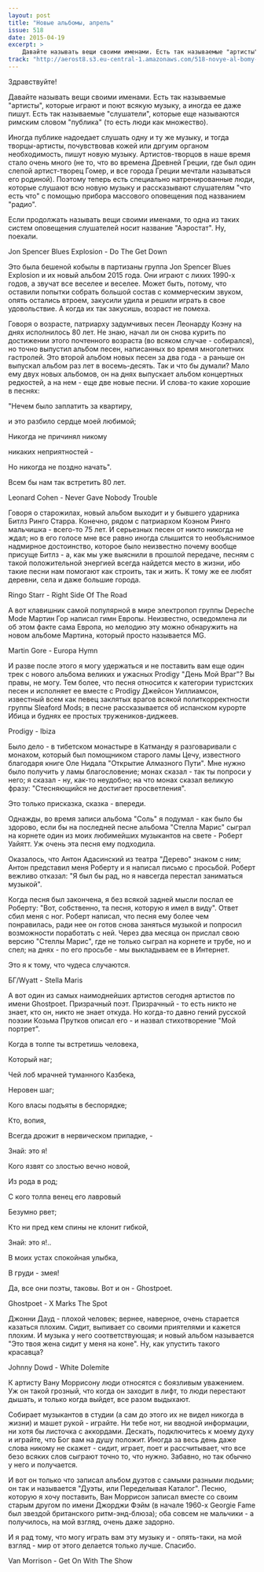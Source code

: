```yaml
---
layout: post
title: "Новые альбомы, апрель"
issue: 518
date: 2015-04-19
excerpt: >
    Давайте называть вещи своими именами. Есть так называемые "артисты", которые играют и поют всякую музыку, а иногда ее даже пишут. Есть так называемые "слушатели", которые еще называются римским словом "публика" (то есть люди как множество).
track: "http://aerost8.s3.eu-central-1.amazonaws.com/518-novye-al-bomy-aprel.mp3"
---
```


Здравствуйте!

Давайте называть вещи своими именами. Есть так называемые "артисты", которые играют и поют всякую музыку, а иногда ее даже пишут. Есть так называемые "слушатели", которые еще называются римским словом "публика" (то есть люди как множество).

Иногда публике надоедает слушать одну и ту же музыку, и тогда творцы-артисты, почувствовав кожей или дргуим органом необходимость, пишут новую музыку. Артистов-творцов в наше время стало очень много (не то, что во времена Древней Греции, где был один слепой артист-творец Гомер, и все города Греции мечтали называться его родиной). Поэтому теперь есть специально натренированные люди, которые слушают всю новую музыку и рассказывают слушателям "что есть что" с помощью прибора массового оповещения под названием "радио".

Если продолжать называть вещи своими именами, то одна из таких систем оповещения слушателей носит название "Аэростат". Ну, поехали.

Jon Spencer Blues Explosion - Do The Get Down

Это была бешеной кобылы в партизаны группа Jon Spencer Blues Explosion и их новый альбом 2015 года. Они играют с лихих 1990-х годов, а звучат все веселее и веселее. Может быть, потому, что оставили попытки собрать большой состав с коммерческим звуком, опять остались втроем, закусили удила и решили играть в свое удовольствие. А когда их так закусишь, возраст не помеха.

Говоря о возрасте, патриарху задумчивых песен Леонарду Коэну на днях исполнилось 80 лет. Не знаю, начал ли он снова курить по достижении этого почтенного возраста (во всяком случае - собирался), но точно выпустил альбом песен, написанных во время многолетних гастролей. Это второй альбом новых песен за два года - а раньше он выпускал альбом раз лет в восемь-десять. Так и что бы думали? Мало ему двух новых альбомов, он на днях выпускает альбом концертных редкостей, а на нем - еще две новые песни. И слова-то какие хорошие в песнях:

"Нечем было заплатить за квартиру,

и это разбило сердце моей любимой;

Никогда не причинял никому

никаких неприятностей -

Но никогда не поздно начать".

Всем бы нам так встретить 80 лет.

Leonard Cohen - Never Gave Nobody Trouble

Говоря о старожилах, новый альбом выходит и у бывшего ударника Битлз Ринго Старра. Конечно, рядом с патриархом Коэном Ринго мальчишка - всего-то 75 лет. И серьезных песен от никто никогда не ждал; но в его голосе мне все равно иногда слышится то необъяснимое надмирное достоинство, которое было неизвестно почему вообще присуще Битлз - а, как мы уже выяснили в прошлой передаче, песням с такой положительной энергией всегда найдется место в жизни, ибо такие песни нам помогают как строить, так и жить. К тому же ее любят деревни, села и даже большие города.

Ringo Starr - Right Side Of The Road

А вот клавишник самой популярной в мире электропоп группы Depeche Mode Мартин Гор написал гимн Европы. Неизвестно, осведомлена ли об этом факте сама Европа, но мелодию эту можно обнаружить на новом альбоме Мартина, который просто называется MG.

Martin Gore - Europa Hymn

И разве после этого я могу удержаться и не поставить вам еще один трек с нового альбома великих и ужасных Prodigy "День Мой Враг"? Вы правы, не могу. Тем более, что песня относится к категории туристских песен и исполняет ее вместе с Prodigy Джейсон Уиллиамсон, известный всем как певец заклятых врагов всякой политкорректности группы Sleaford Mods; в песне рассказывается об испанском курорте Ибица и буднях ее простых тружеников-диджеев.

Prodigy - Ibiza

Было дело - в тибетском монастыре в Катманду я разговаривали с монахом, который был помощником старого ламы Цечу, известного благодаря книге Оле Нидала "Открытие Алмазного Пути". Мне нужно было получить у ламы благословение; монах сказал - так ты попроси у него; я сказал - ну, как-то неудобно; на что монах сказал великую фразу: "Стесняющийся не достигает просветления".

Это только присказка, сказка - впереди.

Однажды, во время записи альбома "Соль" я подумал - как было бы здорово, если бы на последней песне альбома "Стелла Марис" сыграл на корнете один из моих любимейших музыкантов на свете - Роберт Уайятт. Уж очень эта песня ему подходила.

Оказалось, что Антон Адасинский из театра "Дерево" знаком с ним; Антон представил меня Роберту и я написал письмо с просьбой. Роберт вежливо отказал: "Я был бы рад, но я навсегда перестал заниматься музыкой".

Когда песня был закончена, я без всякой задней мысли послал ее Роберту: "Вот, собственно, та песня, которую я имел в виду". Ответ сбил меня с ног. Роберт написал, что песня ему более чем понравилась, ради нее он готов снова заняться музыкой и попросил возможности поработать с ней. Через два месяца он прислал свою версию "Стеллы Марис", где не только сыграл на корнете и трубе, но и спел; на днях - по его просьбе - мы выкладываем ее в Интернет.

Это я к тому, что чудеса случаются.

БГ/Wyatt - Stella Maris

А вот один из самых наимоднейших артистов сегодня артистов по имени Ghostpoet. Призрачный поэт. Призрачный - то есть никто не знает, кто он, никто не знает откуда. Но когда-то давно гений русской поэзии Козьма Прутков описал его - и назвал стихотворение "Мой портрет".

Когда в толпе ты встретишь человека,

Который наг;

Чей лоб мрачней туманного Казбека,

Неровен шаг;

Кого власы подъяты в беспорядке;

Кто, вопия,

Всегда дрожит в нервическом припадке, -

Знай: это я!

Кого язвят со злостью вечно новой,

Из рода в род;

С кого толпа венец его лавровый

Безумно рвет;

Кто ни пред кем спины не клонит гибкой,

Знай: это я!..

В моих устах спокойная улыбка,

В груди - змея!

Да, все они поэты, таковы. Вот и он - Ghostpoet.

Ghostpoet - X Marks The Spot

Джонни Дауд - плохой человек; вернее, наверное, очень старается казаться плохим. Сидит, выпивает со своими приятелями и кажется плохим. И музыка у него соответствующая; и новый альбом называется "Это твоя жена сидит у меня на коне". Ну, как упустить такого красавца?

Johnny Dowd - White Dolemite

К артисту Вану Моррисону люди относятся с боязливым уважением. Уж он такой грозный, что когда он заходит в лифт, то люди перестают дышать, и только когда выйдет, все разом выдыхают.

Собирает музыкантов в студии (а сам до этого их не видел никогда в жизни) и машет рукой - играйте. Ни тебе нот, ни вводной информации, ни хотя бы листочка с аккордами. Дескать, подключитесь к моему духу и играйте, что Бог вам на душу положит. Иногда за весь день даже слова никому не скажет - сидит, играет, поет и рассчитывает, что все безо всяких слов сыграют точно то, что нужно. Забавно, но так обычно у него и получается.

И вот он только что записал альбом дуэтов с самыми разными людьми; он так и называется "Дуэты, или Переделывая Каталог". Песню, которую я хочу поставить, Ван Моррисон записал вместе со своим старым другом по имени Джорджи Фэйм (в начале 1960-х Georgie Fame был звездой британского ритм-энд-блюза); оба совсем не мальчики - а получилось, на мой взгляд, очень даже задорно.

И я рад тому, что могу играть вам эту музыку и - опять-таки, на мой взгляд - мир от этого делается только лучше. Спасибо.

Van Morrison - Get On With The Show
